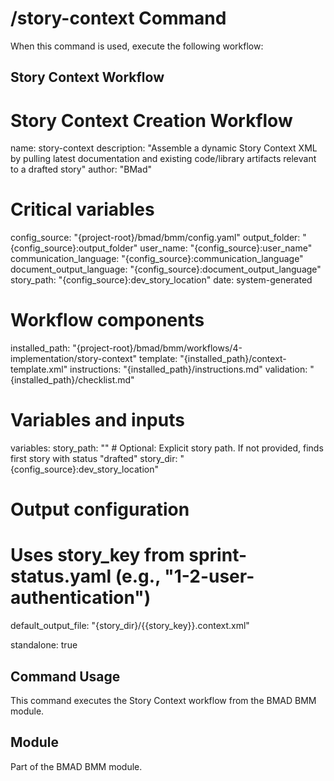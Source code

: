 # /story-context Command

When this command is used, execute the following workflow:

## Story Context Workflow

# Story Context Creation Workflow
name: story-context
description: "Assemble a dynamic Story Context XML by pulling latest documentation and existing code/library artifacts relevant to a drafted story"
author: "BMad"

# Critical variables
config_source: "{project-root}/bmad/bmm/config.yaml"
output_folder: "{config_source}:output_folder"
user_name: "{config_source}:user_name"
communication_language: "{config_source}:communication_language"
document_output_language: "{config_source}:document_output_language"
story_path: "{config_source}:dev_story_location"
date: system-generated

# Workflow components
installed_path: "{project-root}/bmad/bmm/workflows/4-implementation/story-context"
template: "{installed_path}/context-template.xml"
instructions: "{installed_path}/instructions.md"
validation: "{installed_path}/checklist.md"

# Variables and inputs
variables:
  story_path: "" # Optional: Explicit story path. If not provided, finds first story with status "drafted"
  story_dir: "{config_source}:dev_story_location"

# Output configuration
# Uses story_key from sprint-status.yaml (e.g., "1-2-user-authentication")
default_output_file: "{story_dir}/{{story_key}}.context.xml"

standalone: true


## Command Usage

This command executes the Story Context workflow from the BMAD BMM module.

## Module

Part of the BMAD BMM module.
